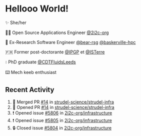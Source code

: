 # Hellooo World!

✨ She/her

👩‍💻 Open Source Applications Engineer [@2i2c-org](https://2i2c.org/)

🐻 Ex-Research Software Engineer [@bear-rsg](https://github.com/bear-rsg) [@baskerville-hpc](https://github.com/baskerville-hpc) 

🇫🇷 Former post-doctorante [@IPGP](https://github.com/IPGP) et [@ISTerre](https://www.isterre.fr/) 

💧 PhD graduate [@CDTFluidsLeeds](https://fluid-dynamics.leeds.ac.uk/) 

⌨️ Mech keeb enthusiast 

## Recent Activity 

<!--START_SECTION:activity-->
1. 🎉 Merged PR [#14](https://github.com/strudel-science/strudel-infra/pull/14) in [strudel-science/strudel-infra](https://github.com/strudel-science/strudel-infra)
2. 💪 Opened PR [#14](https://github.com/strudel-science/strudel-infra/pull/14) in [strudel-science/strudel-infra](https://github.com/strudel-science/strudel-infra)
3. ❗ Opened issue [#5806](https://github.com/2i2c-org/infrastructure/issues/5806) in [2i2c-org/infrastructure](https://github.com/2i2c-org/infrastructure)
4. ❗ Opened issue [#5805](https://github.com/2i2c-org/infrastructure/issues/5805) in [2i2c-org/infrastructure](https://github.com/2i2c-org/infrastructure)
5. 🔒 Closed issue [#5804](https://github.com/2i2c-org/infrastructure/issues/5804) in [2i2c-org/infrastructure](https://github.com/2i2c-org/infrastructure)
<!--END_SECTION:activity-->
